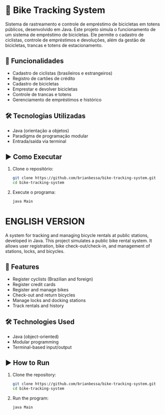 # 🚴 Bike Tracking System

Sistema de rastreamento e controle de empréstimo de bicicletas em totens públicos, desenvolvido em Java. Este projeto simula o funcionamento de um sistema de empréstimo de bicicletas. Ele permite o cadastro de ciclistas, controle de empréstimos e devoluções, além da gestão de bicicletas, trancas e totens de estacionamento.

## 🧩 Funcionalidades

- Cadastro de ciclistas (brasileiros e estrangeiros)
- Registro de cartões de crédito
- Cadastro de bicicletas
- Emprestar e devolver bicicletas
- Controle de trancas e totens
- Gerenciamento de empréstimos e histórico

## 🛠️ Tecnologias Utilizadas

- Java (orientação a objetos)
- Paradigma de programação modular
- Entrada/saída via terminal

## ▶️ Como Executar

1. Clone o repositório:
   ```bash
   git clone https://github.com/brianbessa/bike-tracking-system.git
   cd bike-tracking-system
   ```
2. Execute o programa:
   ```bash
   java Main
   ```

# ENGLISH VERSION

A system for tracking and managing bicycle rentals at public stations, developed in Java. This project simulates a public bike rental system. It allows user registration, bike check-out/check-in, and management of stations, locks, and bicycles.

## 🧩 Features

- Register cyclists (Brazilian and foreign)
- Register credit cards
- Register and manage bikes
- Check-out and return bicycles
- Manage locks and docking stations
- Track rentals and history

## 🛠️ Technologies Used

- Java (object-oriented)
- Modular programming
- Terminal-based input/output

## ▶️ How to Run

1. Clone the repository:
   ```bash
   git clone https://github.com/brianbessa/bike-tracking-system.git
   cd bike-tracking-system
   ```

2. Run the program:
   ```bash
   java Main
   ```


